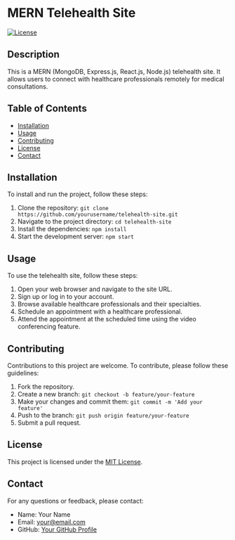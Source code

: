 # MERN Telehealth Site

[![License](https://img.shields.io/badge/license-MIT-blue.svg)](LICENSE)

## Description

This is a MERN (MongoDB, Express.js, React.js, Node.js) telehealth site. It allows users to connect with healthcare professionals remotely for medical consultations.

## Table of Contents

- [Installation](#installation)
- [Usage](#usage)
- [Contributing](#contributing)
- [License](#license)
- [Contact](#contact)

## Installation

To install and run the project, follow these steps:

1. Clone the repository: `git clone https://github.com/yourusername/telehealth-site.git`
2. Navigate to the project directory: `cd telehealth-site`
3. Install the dependencies: `npm install`
4. Start the development server: `npm start`

## Usage

To use the telehealth site, follow these steps:

1. Open your web browser and navigate to the site URL.
2. Sign up or log in to your account.
3. Browse available healthcare professionals and their specialties.
4. Schedule an appointment with a healthcare professional.
5. Attend the appointment at the scheduled time using the video conferencing feature.

## Contributing

Contributions to this project are welcome. To contribute, please follow these guidelines:

1. Fork the repository.
2. Create a new branch: `git checkout -b feature/your-feature`
3. Make your changes and commit them: `git commit -m 'Add your feature'`
4. Push to the branch: `git push origin feature/your-feature`
5. Submit a pull request.

## License

This project is licensed under the [MIT License](LICENSE).

## Contact

For any questions or feedback, please contact:

- Name: Your Name
- Email: your@email.com
- GitHub: [Your GitHub Profile](https://github.com/yourusername)
